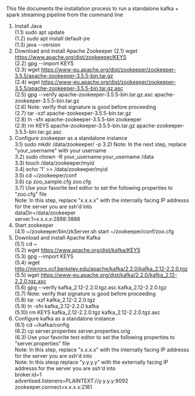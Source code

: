 This file documents the installation process to run a standalone kafka + spark streaming pipeline from the command line
1) Install Java  
(1.1) sudo apt update  
(1.2) sudo apt install default-jre  
(1.3) java --version  
2) Download and install Apache Zookeeper
(2.1) wget https://www.apache.org/dist/zookeeper/KEYS  
(2.2) gpg --import KEYS  
(2.3) wget https://www-eu.apache.org/dist/zookeeper/zookeeper-3.5.5/apache-zookeeper-3.5.5-bin.tar.gz  
(2.4) wget https://www-eu.apache.org/dist/zookeeper/zookeeper-3.5.5/apache-zookeeper-3.5.5-bin.tar.gz.asc  
(2.5) gpg --verify apache-zookeeper-3.5.5-bin.tar.gz.asc apache-zookeeper-3.5.5-bin.tar.gz  
(2.6) Note: verify that signature is good before proceeding  
(2.7) tar -xzf apache-zookeeper-3.5.5-bin.tar.gz  
(2.8) ln -sfn apache-zookeeper-3.5.5-bin zookeeper  
(2.9) rm KEYS apache-zookeeper-3.5.5-bin.tar.gz apache-zookeeper-3.5.5-bin.tar.gz.asc  
3) Configure zookeeper as a standalone instance  
3.1) sudo mkdir /data/zookeeper/ -p
3.2) Note: In the next step, replace "your_username" with your username    
3.2) sudo chown -R your_username:your_username /data  
3.3) touch /data/zookeeper/myid  
3.4) echo '1' >> /data/zookeeper/myid  
3.5) cd ~/zookeeper/conf   
3.6) cp zoo_sample.cfg zoo.cfg   
3.7) Use your favorite text editor to set the following properties to "zoo.cfg" file  
Note: In this step, replace "x.x.x.x" with the internally facing IP addresss for the server you are ssh'd into    
dataDir=/data/zookeeper  
server.1=x.x.x.x:2888:3888  
4) Start zookeeper  
(4.1) ~/zookeeper/bin/zkServer.sh start ~/zookeeper/conf/zoo.cfg
5) Download and install Apache Kafka  
(5.1) cd ~  
(5.2) wget https://www.apache.org/dist/kafka/KEYS   
(5.3) gpg --import KEYS  
(5.4) wget http://mirrors.ocf.berkeley.edu/apache/kafka/2.2.0/kafka_2.12-2.2.0.tgz  
(5.5) wget https://www-eu.apache.org/dist/kafka/2.2.0/kafka_2.12-2.2.0.tgz.asc  
(5.6) gpg --verify kafka_2.12-2.2.0.tgz.asc kafka_2.12-2.2.0.tgz  
(5.7) Note: verify that signature is good before proceeding  
(5.8) tar -xzf kafka_2.12-2.2.0.tgz  
(5.9) ln -sfn kafka_2.12-2.2.0 kafka  
(5.10) rm KEYS kafka_2.12-2.2.0.tgz kafka_2.12-2.2.0.tgz.asc  
6) Configure kafka as a standalone instance  
(6.1) cd ~/kafka/config  
(6.2) cp server.properties server.properties.orig   
(6.3) Use your favorite text editor to set the following properties to "server.properties" file  
Note: In this step, replace "x.x.x.x" with the internally facing IP addresss for the server you are ssh'd into  
Note: In this steop replace "y.y.y.y" with the externally facing IP addresss for the server you are ssh'd into  
broker.id=1  
advertised.listeners=PLAINTEXT://y.y.y.y:9092  
zookeeper.connect=x.x.x.x:2181  
